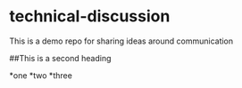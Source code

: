 # technical-discussion
This is a demo repo for sharing ideas around communication

##This is a second heading

*one
*two
*three
